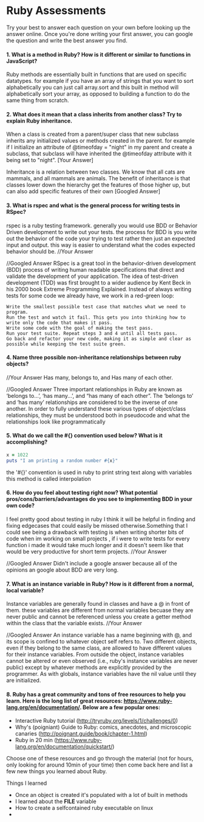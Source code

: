 # Ruby Assessments

Try your best to answer each question on your own before looking up the answer online. Once you're done writing your first answer, you can google the question and write the best answer you find.


#### 1. What is a method in Ruby? How is it different or similar to functions in JavaScript?
Ruby methods are essentially built in functions that are used on specific datatypes. for example if you have an array of strings that you want to sort alphabetically you can just call array.sort and this built in method will alphabetically sort your array, as opposed to building a function to do the same thing from scratch.
#### 2. What does it mean that a class inherits from another class? Try to explain Ruby inheritance.

When a class is created from a parent/super class that new subclass inherits any initialized values or methods created in the parent. for example if I initialize an attribute of @timeofday = "night" in my parent and create a subclass, that subclass will have inherited the @timeofday attribute with it being set to "night".
[Your Answer]

Inheritance is a relation between two classes. We know that all cats are mammals, and all mammals are animals. The benefit of inheritance is that classes lower down the hierarchy get the features of those higher up, but can also add specific features of their own
[Googled Answer]


#### 3. What is rspec and what is the general process for writing tests in RSpec?
rspec is a ruby testing framework. generally you would use BDD or Behavior Driven development to write out your tests. the process for BDD is you write out the behavior of the code your trying to test rather then just an expected input and output. this way is easier to understand what the codes expected behavior should be.
//Your Answer

//Googled Answer
RSpec is a great tool in the behavior-driven development (BDD) process of writing human readable specifications that direct and validate the development of your application.
The idea of test-driven development (TDD) was first brought to a wider audience by Kent Beck in his 2000 book Extreme Programming Explained. Instead of always writing tests for some code we already have, we work in a red-green loop:

    Write the smallest possible test case that matches what we need to program.
    Run the test and watch it fail. This gets you into thinking how to write only the code that makes it pass.
    Write some code with the goal of making the test pass.
    Run your test suite. Repeat steps 3 and 4 until all tests pass.
    Go back and refactor your new code, making it as simple and clear as possible while keeping the test suite green.

#### 4. Name three possible non-inheritance relationships between ruby objects?

//Your Answer
Has many, belongs to, and Has many of each other.

//Googled Answer
Three important relationships in Ruby are known as ‘belongs to…’, ‘has many…’, and “has many of each other”. The ‘belongs to’ and ‘has many’ relationships are considered to be the inverse of one another. In order to fully understand these various types of object/class relationships, they must be understood both in pseudocode and what the relationships look like programmatically

#### 5. What do we call the #{} convention used below? What is it accomplishing?

```ruby
x = 1022
puts "I am printing a random number #{x}"
```
the  '#{}' convention is used in ruby to print string text along with variables this method is called interpolation
#### 6. How do you feel about testing right now? What potential pros/cons/barriers/advantages do you see to implementing BDD in your own code?

I feel pretty good about testing in ruby I think it will be helpful in finding and fixing edgecases that could easily be missed otherwise.Something that I could see being a drawback with testing is when writing shorter bits of code when im working on small projects , if i were to write tests for every function i made it would take much longer and it doesn't seem like that would be very productive for short term projects.
//Your Answer

//Googled Answer
Didn't include a google answer because all of the opinions an google about BDD are very long.

#### 7. What is an instance variable in Ruby? How is it different from a normal, local variable?

Instance variables are generally found in classes and have a @ in front of them. these variables are different from normal variables becuase they are never public and cannot be referenced unless you create a getter method within the class that the variable exists.
//Your Answer

//Googled Answer
An instance variable has a name beginning with @, and its scope is confined to whatever object self refers to. Two different objects, even if they belong to the same class, are allowed to have different values for their instance variables. From outside the object, instance variables cannot be altered or even observed (i.e., ruby's instance variables are never public) except by whatever methods are explicitly provided by the programmer. As with globals, instance variables have the nil value until they are initialized.

#### 8. Ruby has a great community and tons of free resources to help you learn. Here is the long list of great resources: https://www.ruby-lang.org/en/documentation/. Below are a few popular ones:
- Interactive Ruby tutorial (http://tryruby.org/levels/1/challenges/0)
- Why's (poigniant) Guide to Ruby: comics, anecdotes, and microscopic canaries (http://poignant.guide/book/chapter-1.html)
- Ruby in 20 min (https://www.ruby-lang.org/en/documentation/quickstart/)


Choose one of these resources and go through the material (not for hours, only looking for around 10min of your time) then come back here and list a few new things you learned about Ruby.

Things I learned
- Once an object is created it's populated with a lot of built in methods
- I learned about the __FILE__ variable
- How to create a selfcontained ruby executable on linux
-
